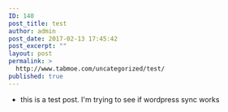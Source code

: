 ```yaml
---
ID: 140
post_title: test
author: admin
post_date: 2017-02-13 17:45:42
post_excerpt: ""
layout: post
permalink: >
  http://www.tabmoe.com/uncategorized/test/
published: true
---
```

<ul>
 	<li>this is a test post. I'm trying to see if wordpress sync works</li>
</ul>
&nbsp;